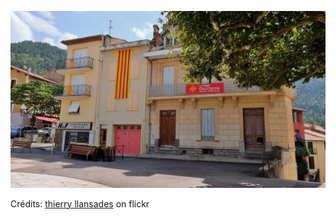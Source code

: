 ![Albane](/images/2021-11-25.jpg)

Crédits: [thierry llansades](https://www.flickr.com/people/llansades/) on flickr